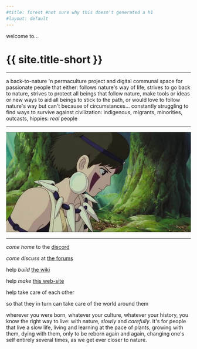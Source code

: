 ```yaml
---
#title: forest #not sure why this doesn't generated a h1
#layout: default
---
```

welcome to...
# {{ site.title-short }}

---

a back-to-nature 'n permaculture project and digital communal space for passionate people that either: follows nature's way of life, strives to go back to nature, strives to protect all beings that follow nature, make tools or ideas or new ways to aid all beings to stick to the path, or would love to follow nature's way but can't because of circumstances... constantly struggling to find ways to survive against civilization: indigenous, migrants, minorities, outcasts, hippies: *real* people

---

![](assets/images/beautiful.jpg?raw=true)

---

*come home* to the [discord](https://discord.gg/2vv643p)

*come discuss* at [the forums](https://github.com/rahil627/nature-guardian-anarchy/discussions)
 
help *build* [the wiki](https://github.com/Rahil627/nature-guardian-anarchy/wiki)

help *make* [this web-site](https://github.com/Rahil627/nature-guardian-anarchy)

help take care of each other

so that they in turn can take care of the world around them

wherever you were born, whatever your culture, whatever your history, you know the right way to live: with nature, *slowly* and *carefully*. It's for people that live a slow life, living and learning at the pace of plants, growing with them, dying with them, only to be reborn again and again, changing one's self entirely several times, as we get ever closer to nature.

